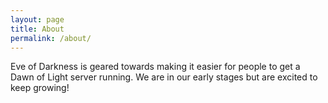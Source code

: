 ```yaml
---
layout: page
title: About
permalink: /about/
---
```


Eve of Darkness is geared towards making it easier for people to get a
Dawn of Light server running.  We are in our early stages but are excited
to keep growing!
